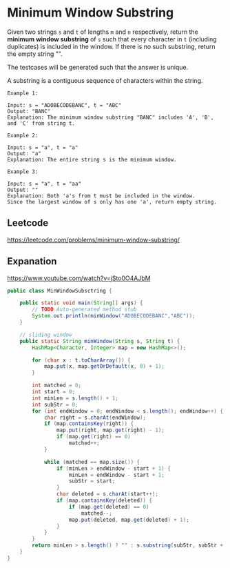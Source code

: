 # Minimum Window Substring 

Given two strings `s` and `t` of lengths `m` and `n` respectively, return the **minimum window substring** of `s` such that every character in `t` (including duplicates) is included in the window. If there is no such substring, return the empty string "".

The testcases will be generated such that the answer is unique.

A substring is a contiguous sequence of characters within the string.

 
````
Example 1:

Input: s = "ADOBECODEBANC", t = "ABC"
Output: "BANC"
Explanation: The minimum window substring "BANC" includes 'A', 'B', and 'C' from string t.
````
````
Example 2:

Input: s = "a", t = "a"
Output: "a"
Explanation: The entire string s is the minimum window.
````
````
Example 3:

Input: s = "a", t = "aa"
Output: ""
Explanation: Both 'a's from t must be included in the window.
Since the largest window of s only has one 'a', return empty string.
````

## Leetcode 
https://leetcode.com/problems/minimum-window-substring/

## Expanation  
https://www.youtube.com/watch?v=jSto0O4AJbM 


````java
public class MinWindowSubsctring {

	public static void main(String[] args) {
		// TODO Auto-generated method stub
		System.out.println(minWindow("ADOBECODEBANC","ABC"));
	}

	// sliding window
	public static String minWindow(String s, String t) {
		HashMap<Character, Integer> map = new HashMap<>();

		for (char x : t.toCharArray()) {
			map.put(x, map.getOrDefault(x, 0) + 1);
		}

		int matched = 0;
		int start = 0;
		int minLen = s.length() + 1;
		int subStr = 0;
		for (int endWindow = 0; endWindow < s.length(); endWindow++) {
			char right = s.charAt(endWindow);
			if (map.containsKey(right)) {
				map.put(right, map.get(right) - 1);
				if (map.get(right) == 0)
					matched++;
			}

			while (matched == map.size()) {
				if (minLen > endWindow - start + 1) {
					minLen = endWindow - start + 1;
					subStr = start;
				}
				char deleted = s.charAt(start++);
				if (map.containsKey(deleted)) {
					if (map.get(deleted) == 0)
						matched--;
					map.put(deleted, map.get(deleted) + 1);
				}
			}
		}
		return minLen > s.length() ? "" : s.substring(subStr, subStr + minLen);
	}
}

````
